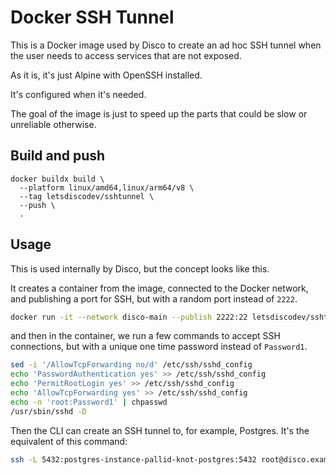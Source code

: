 # Docker SSH Tunnel

This is a Docker image used by Disco to create an ad hoc SSH tunnel when the
user needs to access services that are not exposed.

As it is, it's just Alpine with OpenSSH installed.

It's configured when it's needed.

The goal of the image is just to speed up the parts that could be slow or unreliable otherwise.

## Build and push

```
docker buildx build \
  --platform linux/amd64,linux/arm64/v8 \
  --tag letsdiscodev/sshtunnel \
  --push \
  .
```

## Usage

This is used internally by Disco, but the concept looks like this.

It creates a container from the image, connected to the Docker network, and publishing a port for SSH, but with a random port instead of `2222`.
```bash
docker run -it --network disco-main --publish 2222:22 letsdiscodev/sshtunnel sh
```

and then in the container, we run a few commands to accept SSH connections, but with a unique one time password instead of `Password1`.

```bash
sed -i '/AllowTcpForwarding no/d' /etc/ssh/sshd_config
echo 'PasswordAuthentication yes' >> /etc/ssh/sshd_config
echo 'PermitRootLogin yes' >> /etc/ssh/sshd_config
echo 'AllowTcpForwarding yes' >> /etc/ssh/sshd_config
echo -n 'root:Password1' | chpasswd
/usr/sbin/sshd -D
```

Then the CLI can create an SSH tunnel to, for example, Postgres. It's the equivalent of this command:
```bash
ssh -L 5432:postgres-instance-pallid-knot-postgres:5432 root@disco.example.com -p 2222
```
